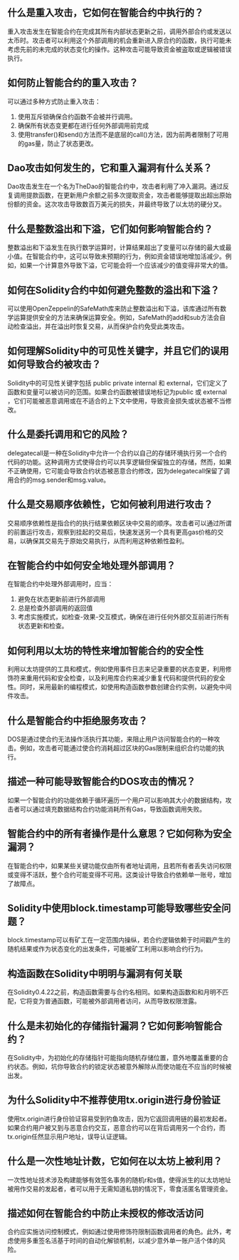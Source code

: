 ## 什么是重入攻击，它如何在智能合约中执行的？

重入攻击发生在智能合约在完成其所有内部状态更新之前，调用外部合约或发送以太币时。攻击者可以利用这个外部调用的机会重新进入原合约的函数，执行可能未考虑先前的未完成的状态变化的操作。这种攻击可能导致资金被盗取或逻辑被错误执行。



## 如何防止智能合约的重入攻击？

可以通过多种方式防止重入攻击：

1. 使用互斥锁确保合约函数不会被并行调用。
2. 确保所有状态变更都在进行任何外部调用前完成
3. 使用transfer()和send()方法而不是底层的call()方法，因为前两者限制了可用的gas量，防止了状态更改。



## Dao攻击如何发生的，它和重入漏洞有什么关系？

Dao攻击发生在一个名为TheDao的智能合约中，攻击者利用了冲入漏洞。通过反复调用提款函数，在更新用户余额之前多次提取资金，攻击者能够提取出超出原始份额的资金。这次攻击导致数百万美元的损失，并最终导致了以太坊的硬分叉。



## 什么是整数溢出和下溢，它们如何影响智能合约？

整数溢出和下溢发生在执行数学运算时，计算结果超出了变量可以存储的最大或最小值。在智能合约中，这可以导致未预期的行为，例如资金错误地增加活减少。例如，如果一个计算意外导致下溢，它可能会将一个应该减少的值变得非常大的值。



## 如何在Solidity合约中如何避免整数的溢出和下溢？

可以使用OpenZeppelin的SafeMath库来防止整数溢出和下溢，该库通过所有数学运算提供安全的方法来确保运算安全。例如，SafeMath的add和sub方法会自动检查溢出，并在溢出时恢复交易，从而保护合约免受此类攻击。



## 如何理解Solidity中的可见性关键字，并且它们的误用如何导致合约被攻击？

Solidity中的可见性关键字包括 public private internal 和 external，它们定义了函数和变量可以被访问的范围。如果合约函数被错误地标记为public 或 external ，它们可能被恶意调用或在不适合的上下文中使用，导致资金损失或状态被不当修改。



## 什么是委托调用和它的风险？

delegatecall是一种在Solidity中允许一个合约以自己的存储环境执行另一个合约代码的功能。这种调用方式使得合约可以共享逻辑但保留独立的存储，然而，如果不正确使用，它可能会导致合约状态被恶意合约修改，因为delegatecall保留了调用合约的msg.sender和msg.value。



## 什么是交易顺序依赖性，它如何被利用进行攻击？

交易顺序依赖性是指合约的执行结果依赖区块中交易的顺序。攻击者可以通过所谓的前置运行攻击，观察到挂起的交易后，快速发送另一个具有更高gas价格的交易，以确保其交易先于原始交易执行，从而利用这种依赖性盈利。



## 在智能合约中如何安全地处理外部调用？

在智能合约中处理外部调用时，应当：

1. 避免在状态更新前进行外部调用
2. 总是检查外部调用的返回值
3. 考虑实施模式，如检查-效果-交互模式，确保在进行任何外部交互前进行所有状态更新和检查。



## 如何利用以太坊的特性来增加智能合约的安全性

利用以太坊提供的工具和模式，例如使用事件日志来记录重要的状态变更，利用修饰符来重用代码和安全检查，以及利用库合约来减少重复代码和提供代码的安全性。同时，采用最新的编程模式，如使用构造函数参数创建合约实例，以避免中间件攻击。



## 什么是智能合约中拒绝服务攻击？

DOS是通过使合约无法操作活执行其功能，来阻止用户访问智能合约的一种攻击。例如，攻击者可能通过使合约消耗超过区块的Gas限制来组织合约功能的执行。



## 描述一种可能导致智能合约DOS攻击的情况？

如果一个智能合约的功能依赖于循环遍历一个用户可以影响其大小的数据结构，攻击者可以通过填充数据结构合约功能消耗所有Gas，导致函数调用失败。



## 智能合约中的所有者操作是什么意思？它如何称为安全漏洞？

在智能合约中，如果某些关键功能仅由所有者地址调用，且若所有者丢失访问权限或变得不活跃，整个合约可能变得不可用。这类设计导致合约依赖单一账号，增加了故障点。



## Solidity中使用block.timestamp可能导致哪些安全问题？

block.timestamp可以有矿工在一定范围内操纵，若合约逻辑依赖于时间戳产生的随机结果或作为状态变化的出发条件，可能被矿工利用以影响合约行为。



## 构造函数在Solidity中明明与漏洞有何关联

在Solidity0.4.22之前，构造函数需要与合约名相同。如果构造函数和和月明不匹配，它将变为普通函数，可能被外部调用者访问，从而导致权限泄露。



## 什么是未初始化的存储指针漏洞？它如何影响智能合约？

在Solidity中，为初始化的存储指针可能指向随机存储位置，意外地覆盖重要的合约状态。例如，坑你导致合约的锁定状态被意外解除从而使功能在不应当的时候被出发。



## 为什么Solidity中不推荐使用tx.origin进行身份验证

使用tx.origin进行身份验证容易受到钓鱼攻击，因为它返回调用链的最初发起者。如果合约用户被又到与恶意合约交互，恶意合约可以在背后调用另一个合约，而tx.origin任然显示用户地址，误导认证逻辑。



## 什么是一次性地址计数，它如何在以太坊上被利用？

一次性地址技术涉及构建能够有效签名事务的随机r和s值，使得派生的以太坊地址被用作交易的发起者，者可以用于无需知道私钥的情况下，零食活匿名管理资金。



## 描述如何在智能合约中防止未授权的修改活访问

合约应实施访问控制模式，例如通过使用修饰符限制函数调用者的角色。此外，考虑使用多重签名活基于时间的自动化解锁机制，以减少意外单一账户活个体的风险。



